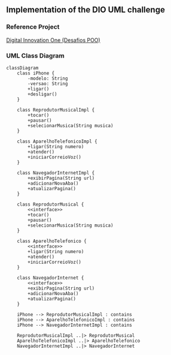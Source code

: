 ## Implementation of the DIO UML challenge

### Reference Project
[Digital Innovation One (Desafios POO)](https://github.com/digitalinnovationone/trilha-java-basico/tree/main/desafios/poo)

### UML Class Diagram
```mermaid
classDiagram
    class iPhone {
        -modelo: String
        -versao: String
        +ligar()
        +desligar()
    }

    class ReprodutorMusicalImpl {
        +tocar()
        +pausar()
        +selecionarMusica(String musica)
    }

    class AparelhoTelefonicoImpl {
        +ligar(String numero)
        +atender()
        +iniciarCorreioVoz()
    }

    class NavegadorInternetImpl {
        +exibirPagina(String url)
        +adicionarNovaAba()
        +atualizarPagina()
    }

    class ReprodutorMusical {
        <<interface>>
        +tocar()
        +pausar()
        +selecionarMusica(String musica)
    }

    class AparelhoTelefonico {
        <<interface>>
        +ligar(String numero)
        +atender()
        +iniciarCorreioVoz()
    }

    class NavegadorInternet {
        <<interface>>
        +exibirPagina(String url)
        +adicionarNovaAba()
        +atualizarPagina()
    }

    iPhone --> ReprodutorMusicalImpl : contains
    iPhone --> AparelhoTelefonicoImpl : contains
    iPhone --> NavegadorInternetImpl : contains

    ReprodutorMusicalImpl ..|> ReprodutorMusical
    AparelhoTelefonicoImpl ..|> AparelhoTelefonico
    NavegadorInternetImpl ..|> NavegadorInternet
``` 
